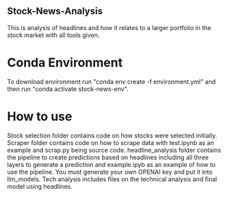 ## Stock-News-Analysis
This is analysis of headlines and how it relates to a larger portfolio in the stock market with all tools given.
# Conda Environment
To download environment run "conda env create -f environment.yml" and then run "conda activate stock-news-env". 
# How to use
Stock selection folder contains code on how stocks were selected initially. Scraper folder contains code on how to scrape data with test.ipynb as an example and scrap.py being source code. headline_analysis folder contains the pipeline to create predictions based on headlines including all three layers to generate a prediction and example.ipyb as an example of how to use the pipeline. You must generate your own OPENAI key and put it into llm_models. Tech analysis includes files on the technical analysis and final model using headlines. 